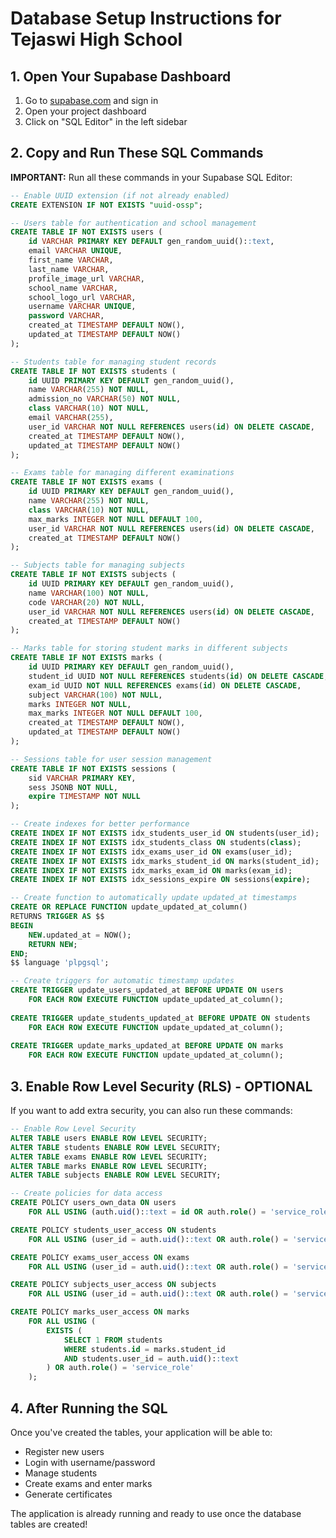 # Database Setup Instructions for Tejaswi High School

## 1. Open Your Supabase Dashboard
1. Go to [supabase.com](https://supabase.com) and sign in
2. Open your project dashboard
3. Click on "SQL Editor" in the left sidebar

## 2. Copy and Run These SQL Commands

**IMPORTANT:** Run all these commands in your Supabase SQL Editor:

```sql
-- Enable UUID extension (if not already enabled)
CREATE EXTENSION IF NOT EXISTS "uuid-ossp";

-- Users table for authentication and school management
CREATE TABLE IF NOT EXISTS users (
    id VARCHAR PRIMARY KEY DEFAULT gen_random_uuid()::text,
    email VARCHAR UNIQUE,
    first_name VARCHAR,
    last_name VARCHAR,
    profile_image_url VARCHAR,
    school_name VARCHAR,
    school_logo_url VARCHAR,
    username VARCHAR UNIQUE,
    password VARCHAR,
    created_at TIMESTAMP DEFAULT NOW(),
    updated_at TIMESTAMP DEFAULT NOW()
);

-- Students table for managing student records
CREATE TABLE IF NOT EXISTS students (
    id UUID PRIMARY KEY DEFAULT gen_random_uuid(),
    name VARCHAR(255) NOT NULL,
    admission_no VARCHAR(50) NOT NULL,
    class VARCHAR(10) NOT NULL,
    email VARCHAR(255),
    user_id VARCHAR NOT NULL REFERENCES users(id) ON DELETE CASCADE,
    created_at TIMESTAMP DEFAULT NOW(),
    updated_at TIMESTAMP DEFAULT NOW()
);

-- Exams table for managing different examinations
CREATE TABLE IF NOT EXISTS exams (
    id UUID PRIMARY KEY DEFAULT gen_random_uuid(),
    name VARCHAR(255) NOT NULL,
    class VARCHAR(10) NOT NULL,
    max_marks INTEGER NOT NULL DEFAULT 100,
    user_id VARCHAR NOT NULL REFERENCES users(id) ON DELETE CASCADE,
    created_at TIMESTAMP DEFAULT NOW()
);

-- Subjects table for managing subjects
CREATE TABLE IF NOT EXISTS subjects (
    id UUID PRIMARY KEY DEFAULT gen_random_uuid(),
    name VARCHAR(100) NOT NULL,
    code VARCHAR(20) NOT NULL,
    user_id VARCHAR NOT NULL REFERENCES users(id) ON DELETE CASCADE,
    created_at TIMESTAMP DEFAULT NOW()
);

-- Marks table for storing student marks in different subjects
CREATE TABLE IF NOT EXISTS marks (
    id UUID PRIMARY KEY DEFAULT gen_random_uuid(),
    student_id UUID NOT NULL REFERENCES students(id) ON DELETE CASCADE,
    exam_id UUID NOT NULL REFERENCES exams(id) ON DELETE CASCADE,
    subject VARCHAR(100) NOT NULL,
    marks INTEGER NOT NULL,
    max_marks INTEGER NOT NULL DEFAULT 100,
    created_at TIMESTAMP DEFAULT NOW(),
    updated_at TIMESTAMP DEFAULT NOW()
);

-- Sessions table for user session management
CREATE TABLE IF NOT EXISTS sessions (
    sid VARCHAR PRIMARY KEY,
    sess JSONB NOT NULL,
    expire TIMESTAMP NOT NULL
);

-- Create indexes for better performance
CREATE INDEX IF NOT EXISTS idx_students_user_id ON students(user_id);
CREATE INDEX IF NOT EXISTS idx_students_class ON students(class);
CREATE INDEX IF NOT EXISTS idx_exams_user_id ON exams(user_id);
CREATE INDEX IF NOT EXISTS idx_marks_student_id ON marks(student_id);
CREATE INDEX IF NOT EXISTS idx_marks_exam_id ON marks(exam_id);
CREATE INDEX IF NOT EXISTS idx_sessions_expire ON sessions(expire);

-- Create function to automatically update updated_at timestamps
CREATE OR REPLACE FUNCTION update_updated_at_column()
RETURNS TRIGGER AS $$
BEGIN
    NEW.updated_at = NOW();
    RETURN NEW;
END;
$$ language 'plpgsql';

-- Create triggers for automatic timestamp updates
CREATE TRIGGER update_users_updated_at BEFORE UPDATE ON users 
    FOR EACH ROW EXECUTE FUNCTION update_updated_at_column();
    
CREATE TRIGGER update_students_updated_at BEFORE UPDATE ON students 
    FOR EACH ROW EXECUTE FUNCTION update_updated_at_column();
    
CREATE TRIGGER update_marks_updated_at BEFORE UPDATE ON marks 
    FOR EACH ROW EXECUTE FUNCTION update_updated_at_column();
```

## 3. Enable Row Level Security (RLS) - OPTIONAL
If you want to add extra security, you can also run these commands:

```sql
-- Enable Row Level Security
ALTER TABLE users ENABLE ROW LEVEL SECURITY;
ALTER TABLE students ENABLE ROW LEVEL SECURITY;
ALTER TABLE exams ENABLE ROW LEVEL SECURITY;
ALTER TABLE marks ENABLE ROW LEVEL SECURITY;
ALTER TABLE subjects ENABLE ROW LEVEL SECURITY;

-- Create policies for data access
CREATE POLICY users_own_data ON users 
    FOR ALL USING (auth.uid()::text = id OR auth.role() = 'service_role');

CREATE POLICY students_user_access ON students 
    FOR ALL USING (user_id = auth.uid()::text OR auth.role() = 'service_role');

CREATE POLICY exams_user_access ON exams 
    FOR ALL USING (user_id = auth.uid()::text OR auth.role() = 'service_role');

CREATE POLICY subjects_user_access ON subjects 
    FOR ALL USING (user_id = auth.uid()::text OR auth.role() = 'service_role');

CREATE POLICY marks_user_access ON marks 
    FOR ALL USING (
        EXISTS (
            SELECT 1 FROM students 
            WHERE students.id = marks.student_id 
            AND students.user_id = auth.uid()::text
        ) OR auth.role() = 'service_role'
    );
```

## 4. After Running the SQL
Once you've created the tables, your application will be able to:
- Register new users
- Login with username/password
- Manage students
- Create exams and enter marks
- Generate certificates

The application is already running and ready to use once the database tables are created!